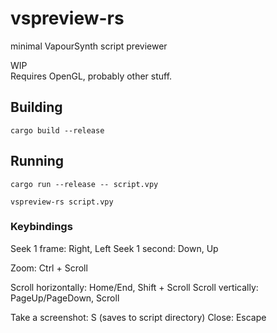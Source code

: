 # vspreview-rs
minimal VapourSynth script previewer

WIP  
Requires OpenGL, probably other stuff.

## Building
`cargo build --release`

## Running
`cargo run --release -- script.vpy`

`vspreview-rs script.vpy`

### Keybindings
Seek 1 frame: Right, Left
Seek 1 second: Down, Up

Zoom: Ctrl + Scroll

Scroll horizontally: Home/End, Shift + Scroll
Scroll vertically: PageUp/PageDown, Scroll

Take a screenshot: S (saves to script directory)
Close: Escape